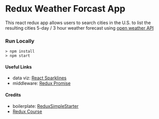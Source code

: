 # Redux Weather Forcast App

This react redux app allows users to search cities in the U.S. to list the resulting cities 5-day / 3 hour weather forecast using [open weather API](http://openweathermap.org/forecast5)

### Run Locally

```
> npm install
> npm start
```


#### Useful Links
- data viz: [React Sparklines](http://borisyankov.github.io/react-sparklines/)
- middleware: [Redux Promise](https://www.npmjs.com/package/redux-promise)

#### Credits
- boilerplate: [ReduxSimpleStarter](https://github.com/StephenGrider/ReduxSimpleStarter.git)
- [Redux Course](https://www.udemy.com/react-redux/)
